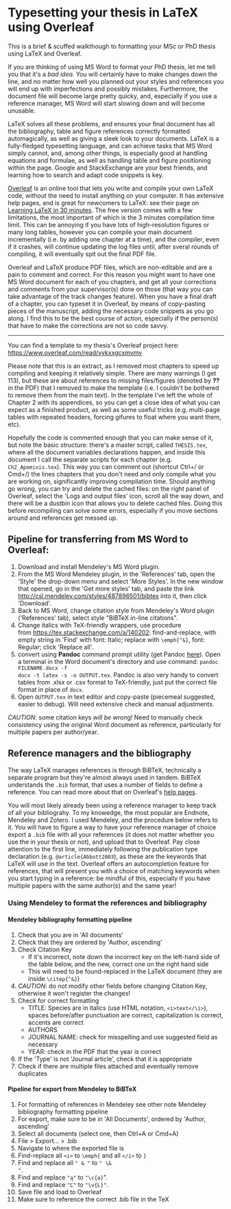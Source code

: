 # Typesetting your thesis in LaTeX using Overleaf
This is a brief & scuffed walkthough to formatting your MSc or PhD thesis using LaTeX and Overleaf. 

If you are thinking of using MS Word to format your PhD thesis, let me tell you that it's a *bad idea*. You will certainly have to make changes down the line, and no matter how well you planned out your styles and references you will end up with imperfections and possibly mistakes. Furthermore, the document file will become large pretty quicky, and, especially if you use a reference manager, MS Word will start slowing down and will become unusable. 

LaTeX solves all these problems, and ensures your final document has all the bibliography, table and figure references correctly formatted automagically, as well as giving a sleek look to your documents. LaTeX is a fully-fledged typesetting language, and can achieve tasks that MS Word simply cannot, and, among other things, is especially good at handling equations and formulae, as well as handling table and figure positioning within the page. Google and StackExchange are your best friends, and learning how to search and adapt code snippets is key. 

[Overleaf](https://www.overleaf.com) is an online tool that lets you write and compile your own LaTeX code, without the need to install anything on your computer. It has extensive help pages, and is great for newcomers to LaTeX: see their page on [Learning LaTeX in 30 minutes](https://www.overleaf.com/learn/latex/Learn_LaTeX_in_30_minutes). The free version comes with a few limitations, the most important of which is the 3 minutes compilation time limit. This can be annoying if you have lots of high-resolution figures or many long tables, however you can compile your main document incrementally (i.e. by adding one chapter at a time), and the compiler, even if it crashes, will continue updating the log files until, after sveral rounds of compiling, it will eventually spit out the final PDF file. 

Overleaf and LaTeX produce PDF files, which are non-editable and are a pain to comment and correct. For this reason you might want to have one MS Word document for each of you chapters, and get all your corrections and comments from your supervisor(s) done on those (that way you can take advantage of the track changes feature). When you have a final draft of a chapter, you can typeset it in Overleaf, by means of copy-pasting pieces of the manuscript, adding the necessary code snippets as you go along. I find this to be the best course of action, especially if the person(s) that have to make the corrections are not so code savvy. 

--- 

You can find a template to my thesis's Overleaf project here: https://www.overleaf.com/read/vykxxgcxmvmv 

Please note that this is an extract, as I removed most chapters to speed up compiling and keeping it relatively simple. There are many warnings (I get 113), but these are about references to missing files/figures (denoted by **??** in the PDF) that I removed to make the template (i.e. I couldn't be bothered to remove them from the main text). In the template I've left the whole of Chapter 2 with its appendices, so you can get a close idea of what you can expect as a finished product, as well as some useful tricks (e.g. multi-page tables with repeated headers, forcing gifures to float where you want them, etc). 

Hopefully the code is commented enough that you can make sense of it, but note the basic structure: there's a master script, called <code>THESIS.tex</code>, where all the document variables declarations happen, and inside this document I call the separate scripts for each chapter (e.g. <code>Ch2_Apomixis.tex</code>). This way you can comment out (shortcut Ctrl+/ or Cmd+/) the lines chapters that you don't need and only compile what you are working on, significantly improving compilation time. 
Should anything go wrong, you can try and delete the cached files: on the right panel of Overleaf, select the 'Logs and output files' icon, scroll all the way down, and there will be a dustbin icon that allows you to delete cached files. Doing this before recompiling can solve some errors, especially if you move sections around and references get messed up. 

## Pipeline for transferring from MS Word to Overleaf: 
1. Download and install Mendeley's MS Word plugin. 
2. From the MS Word Mendeley plugin, in the 'References' tab, open the 'Style' the drop-down menu and select 'More Styles'. In the new window that opened, go in the 'Get more styles' tab, and paste the link http://csl.mendeley.com/styles/487896501/bibtex into it, then click 'Download'. 
3. Back to MS Word, change citation style from Mendeley's Word plugin ('References' tab), select style "BiBTeX in-line citations".
4. Change italics with TeX-friendly wrappers, use procedure from https://tex.stackexchange.com/a/140202: find-and-replace, with empty string in 'Find' with font: Italic; replace with <code>\emph{^&}</code>, font: Regular; click 'Replace all'. 
5. convert using **Pandoc** command prompt utility (get Pandoc [here](https://pandoc.org/)). Open a terminal in the Word document's directory and use command: <code>pandoc FILENAME.docx -f docx -t latex -s -o OUTPUT.tex</code>. Pandoc is also very handy to convert tables from .xlsx or .csv format to TeX-friendly, just put the correct file format in place of <code>docx</code>. 
6. Open <code>OUTPUT.tex</code> in text editor and copy-paste (piecemeal suggested, easier to debug). Will need extensive check and manual adjustments. 

*CAUTION*: some citation keys *will be* wrong! Need to manually check consistency using the original Word document as reference, particularly for multiple papers per author/year. 

## Reference managers and the bibliography
The way LaTeX manages references is through BiBTeX, technically a separate program but they're almost always used in tandem. BiBTeX understands the <code>.bib</code> format, that uses a number of fields to define a reference. You can read more about that on Overleaf's [help pages](https://www.overleaf.com/learn/latex/bibliography_management_with_bibtex). 

You will most likely already been using a reference manager to keep track of all your bibliograhy. To my knowedge, the most popular are Endnote, Mendeley and Zotero. I used Mendeley, and the procedure below refers to it. You will have to figure a way to have your reference manager of choice export a <code>.bib</code> file with all your references (it does not matter whether you use the in your thesis or not), and upload that to Overleaf. Pay close attention to the first line, immediately following the publication type declaration (e.g. <code>@article{Abbott2003</code>), as these are the keywords that LaTeX will use in the text. Overleaf offers an autocompletion feature for references, that will present you with a choice of matching keywords when you start typing in a reference: be mindful of this, especially if you have multiple papers with the same author(s) and the same year! 

### Using Mendeley to format the references and bibliography

#### Mendeley bibliography formatting pipeline
1. Check that you are in 'All documents' 
2. Check that they are ordered by 'Author, ascending' 
3. Check Citation Key
	- If it's incorrect, note down the incorrect key on the left-hand side of the table below, and the new, correct one on the right hand side
	- This will need to be found-replaced in the LaTeX document (they are inside <code>\citep{^&}</code>) 
4. *CAUTION*: do not modify other fields before changing Citation Key, otherwise it won't register the changes! 
5. Check for correct formatting
	- TITLE: Species are in italics (use HTML notation, <code>\<i\>text\<\/\i></code>), spaces before/after punctuation are correct, capitalization is correct, accents are correct
	- AUTHORS 
	- JOURNAL NAME: check for misspelling and use suggested field as necessary
	- YEAR: check in the PDF that the year is correct
6. If the 'Type' is not 'Journal article', check that it is appropriate
7. Check if there are multiple files attached and eventually remove duplicates

#### Pipeline for export from Mendeley to BiBTeX
1. For formatting of references in Mendeley see other note Mendeley bibliography formatting pipeline 
2. For export, make sure to be in 'All Documents', ordered by 'Author, ascending' 
3. Select all documents (select one, then Ctrl+A or Cmd+A)
4. File > Export... > .bib
5. Navigate to where the exported file is
6. Find-replace all <code>\<i\></code> to <code>\\emph\{</code> and all <code>\<\/i\></code> to <code>\}</code>	
7. Find and replace all <code>" & "</code> to <code>" \\& "</code>.
8. Find and replace <code>"a̧"</code> to <code>"\c{a}</code>".  
9. Find and replace <code>"Ľ"</code> to <code>"\v{L}"</code>. 
10. Save file and load to Overleaf
11. Make sure to reference the correct .bib file in the TeX
